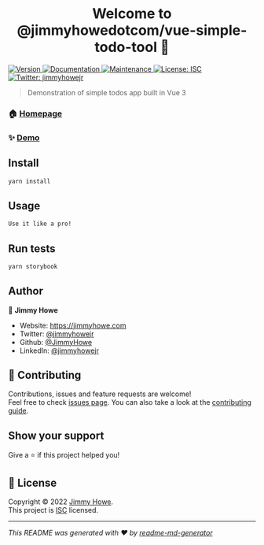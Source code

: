 <h1 align="center">Welcome to @jimmyhowedotcom/vue-simple-todo-tool 👋</h1>
<p>
  <a href="https://www.npmjs.com/package/@jimmyhowedotcom/vue-simple-todo-tool" target="_blank">
    <img alt="Version" src="https://img.shields.io/npm/v/@jimmyhowedotcom/vue-simple-todo-tool.svg">
  </a>
  <a href="https://github.com/JimmyHowe/vue-simple-todo-tool#readme" target="_blank">
    <img alt="Documentation" src="https://img.shields.io/badge/documentation-yes-brightgreen.svg" />
  </a>
  <a href="https://github.com/JimmyHowe/vue-simple-todo-tool/graphs/commit-activity" target="_blank">
    <img alt="Maintenance" src="https://img.shields.io/badge/Maintained%3F-yes-green.svg" />
  </a>
  <a href="https://github.com/JimmyHowe/vue-simple-todo-tool/blob/master/LICENSE" target="_blank">
    <img alt="License: ISC" src="https://img.shields.io/github/license/JimmyHowe/@jimmyhowedotcom/vue-simple-todo-tool" />
  </a>
  <a href="https://twitter.com/jimmyhowejr" target="_blank">
    <img alt="Twitter: jimmyhowejr" src="https://img.shields.io/twitter/follow/jimmyhowejr.svg?style=social" />
  </a>
</p>

> Demonstration of simple todos app built in Vue 3

### 🏠 [Homepage](https://github.com/JimmyHowe/vue-simple-todo-tool#readme)

### ✨ [Demo](https://jimmyhowe.com/tools/todos)

## Install

```sh
yarn install
```

## Usage

```sh
Use it like a pro!
```

## Run tests

```sh
yarn storybook
```

## Author

👤 **Jimmy Howe**

* Website: https://jimmyhowe.com
* Twitter: [@jimmyhowejr](https://twitter.com/jimmyhowejr)
* Github: [@JimmyHowe](https://github.com/JimmyHowe)
* LinkedIn: [@jimmyhowejr](https://linkedin.com/in/jimmyhowejr)

## 🤝 Contributing

Contributions, issues and feature requests are welcome!<br />Feel free to check [issues page](https://github.com/JimmyHowe/vue-simple-todo-tool/issues). You can also take a look at the [contributing guide](https://github.com/JimmyHowe/vue-simple-todo-tool/blob/master/CONTRIBUTING.md).

## Show your support

Give a ⭐️ if this project helped you!

## 📝 License

Copyright © 2022 [Jimmy Howe](https://github.com/JimmyHowe).<br />
This project is [ISC](https://github.com/JimmyHowe/vue-simple-todo-tool/blob/master/LICENSE) licensed.

***
_This README was generated with ❤️ by [readme-md-generator](https://github.com/kefranabg/readme-md-generator)_